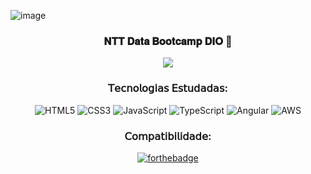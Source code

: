 ![image](https://user-images.githubusercontent.com/80232643/205412483-420042e3-9de2-4663-ae7c-9ca096deb4d9.png)

<div align="center">
<h3>𝐍𝐓𝐓 𝐃𝐚𝐭𝐚 𝐁𝐨𝐨𝐭𝐜𝐚𝐦𝐩 𝐃𝐈𝐎 🌈</h3>
</div>


<div align="center">
  <div>
    <img src="https://media1.giphy.com/media/37Md3lHS7s6k2tHIp7/giphy.gif?cid=790b76113a6fbc413118139fbf91deac92a4faeb985190ad&rid=giphy.gif&ct=g" align="center">
  </div>
</div>


<div align="center">
<h3>𝖳𝖾𝖼𝗇𝗈𝗅𝗈𝗀𝗂𝖺𝗌 𝖤𝗌𝗍𝗎𝖽𝖺𝖽𝖺𝗌:</h3> 

![HTML5](https://img.shields.io/badge/html5-%23E34F26.svg?style=for-the-badge&logo=html5&logoColor=white)
![CSS3](https://img.shields.io/badge/css3-%231572B6.svg?style=for-the-badge&logo=css3&logoColor=white)
![JavaScript](https://img.shields.io/badge/javascript-%23323330.svg?style=for-the-badge&logo=javascript&logoColor=%23F7DF1E)
![TypeScript](https://img.shields.io/badge/typescript-%23007ACC.svg?style=for-the-badge&logo=typescript&logoColor=white)
![Angular](https://img.shields.io/badge/angular-%23DD0031.svg?style=for-the-badge&logo=angular&logoColor=white)
![AWS](https://img.shields.io/badge/AWS-%23FF9900.svg?style=for-the-badge&logo=amazon-aws&logoColor=white)
</div>

<div align="center">
<h3>𝖢𝗈𝗆𝗉𝖺𝗍𝗂𝖻𝗂𝗅𝗂𝖽𝖺𝖽𝖾:</h3>

[![forthebadge](https://forthebadge.com/images/badges/compatibility-club-penguin.svg)](https://forthebadge.com)
</div>
